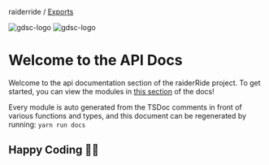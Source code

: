raiderride / [Exports](modules.md)

![gdsc-logo](../assets/gdsc.png#gh-light-mode-only)
![gdsc-logo](../assets/gdsc-light.png#gh-dark-mode-only)

# Welcome to the API Docs

Welcome to the api documentation section of the raiderRide project.
To get started, you can view the modules in [this section](modules.md) of the docs!

Every module is auto generated from the TSDoc comments in front of various functions and types, and this document can be regenerated by running: `yarn run docs`

## Happy Coding 🎉🙌
